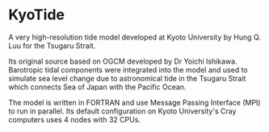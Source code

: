 # KyoTide

A very high-resolution tide model developed at Kyoto University by Hung Q. Luu for the Tsugaru Strait. 

Its original source based on OGCM developed by Dr Yoichi Ishikawa. Barotropic tidal components were integrated into the model and used to simulate sea level change due to astronomical tide in the Tsugaru Strait which connects Sea of Japan with the Pacific Ocean. 

The model is written in FORTRAN and use Message Passing Interface (MPI) to run in parallel. Its default configuration on Kyoto University's Cray computers uses 4 nodes with 32 CPUs.
